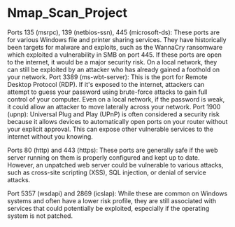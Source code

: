 # Nmap_Scan_Project
Ports 135 (msrpc), 139 (netbios-ssn), 445 (microsoft-ds): These ports are for various Windows file and printer sharing services. They have historically been targets for malware and exploits, such as the WannaCry ransomware which exploited a vulnerability in SMB on port 445. If these ports are open to the internet, it would be a major security risk. On a local network, they can still be exploited by an attacker who has already gained a foothold on your network.
Port 3389 (ms-wbt-server): This is the port for Remote Desktop Protocol (RDP). If it's exposed to the internet, attackers can attempt to guess your password using brute-force attacks to gain full control of your computer. Even on a local network, if the password is weak, it could allow an attacker to move laterally across your network.
Port 1900 (upnp): Universal Plug and Play (UPnP) is often considered a security risk because it allows devices to automatically open ports on your router without your explicit approval. This can expose other vulnerable services to the internet without you knowing.

Ports 80 (http) and 443 (https): These ports are generally safe if the web server running on them is properly configured and kept up to date. However, an unpatched web server could be vulnerable to various attacks, such as cross-site scripting (XSS), SQL injection, or denial of service attacks.

Port 5357 (wsdapi) and 2869 (icslap): While these are common on Windows systems and often have a lower risk profile, they are still associated with services that could potentially be exploited, especially if the operating system is not patched.
